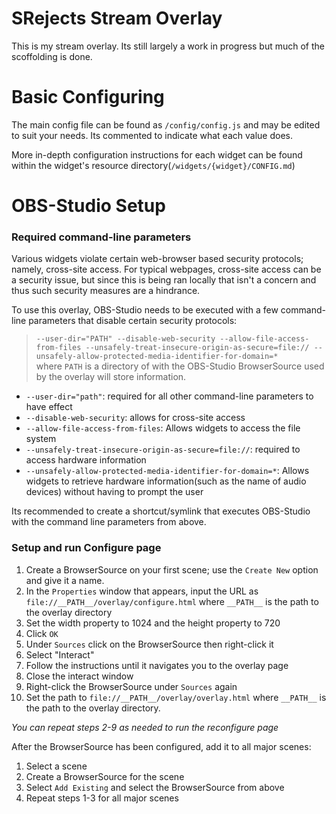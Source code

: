 # SRejects Stream Overlay  
This is my stream overlay. Its still largely a work in progress but much of
the scoffolding is done.


# Basic Configuring
The main config file can be found as `/config/config.js` and may be edited to suit
your needs. Its commented to indicate what each value does.  

More in-depth configuration instructions for each widget can be found within the
widget's resource directory(`/widgets/{widget}/CONFIG.md`)


# OBS-Studio Setup

### Required command-line parameters
Various widgets violate certain web-browser based security protocols; namely,
cross-site access. For typical webpages, cross-site access can be a security
issue, but since this is being ran locally that isn't a concern and thus such
security measures are a hindrance.  

To use this overlay, OBS-Studio needs to be executed with a few command-line
parameters that disable certain security protocols:

> `--user-dir="PATH" --disable-web-security --allow-file-access-from-files --unsafely-treat-insecure-origin-as-secure=file:// --unsafely-allow-protected-media-identifier-for-domain=*`  
> where `PATH` is a directory of with the OBS-Studio BrowserSource used by the
overlay will store information.  

* `--user-dir="path"`: required for all other command-line parameters to have effect  
* `--disable-web-security`: allows for cross-site access
* `--allow-file-access-from-files`: Allows widgets to access the file system  
* `--unsafely-treat-insecure-origin-as-secure=file://`: required to access hardware information
* `--unsafely-allow-protected-media-identifier-for-domain=*`: Allows widgets to retrieve hardware information(such as the name of audio devices) without having to prompt the user

Its recommended to create a shortcut/symlink that executes OBS-Studio with the
command line parameters from above.

### Setup and run Configure page
1. Create a BrowserSource on your first scene; use the `Create New` option and give it a name.  
2. In the `Properties` window that appears, input the URL as `file://__PATH__/overlay/configure.html` where `__PATH__` is the path to the overlay directory  
3. Set the width property to 1024 and the height property to 720  
3. Click `OK`  
4. Under `Sources` click on the BrowserSource then right-click it  
5. Select "Interact"  
6. Follow the instructions until it navigates you to the overlay page  
7. Close the interact window  
8. Right-click the BrowserSource under `Sources` again  
9. Set the path to `file://__PATH__/overlay/overlay.html` where `__PATH__` is the path to the overlay directory.  

_You can repeat steps 2-9 as needed to run the reconfigure page_  

After the BrowserSource has been configured, add it to all major scenes:  
1. Select a scene  
2. Create a BrowserSource for the scene  
3. Select `Add Existing` and select the BrowserSource from above  
4. Repeat steps 1-3 for all major scenes
